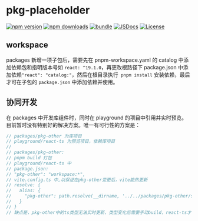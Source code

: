 # pkg-placeholder

[![npm version][npm-version-src]][npm-version-href]
[![npm downloads][npm-downloads-src]][npm-downloads-href]
[![bundle][bundle-src]][bundle-href]
[![JSDocs][jsdocs-src]][jsdocs-href]
[![License][license-src]][license-href]

[npm-version-src]: https://img.shields.io/npm/v/pkg-placeholder?style=flat&colorA=080f12&colorB=1fa669
[npm-version-href]: https://npmjs.com/package/pkg-placeholder
[npm-downloads-src]: https://img.shields.io/npm/dm/pkg-placeholder?style=flat&colorA=080f12&colorB=1fa669
[npm-downloads-href]: https://npmjs.com/package/pkg-placeholder
[bundle-src]: https://img.shields.io/bundlephobia/minzip/pkg-placeholder?style=flat&colorA=080f12&colorB=1fa669&label=minzip
[bundle-href]: https://bundlephobia.com/result?p=pkg-placeholder
[license-src]: https://img.shields.io/github/license/antfu/pkg-placeholder.svg?style=flat&colorA=080f12&colorB=1fa669
[license-href]: https://github.com/antfu/pkg-placeholder/blob/main/LICENSE
[jsdocs-src]: https://img.shields.io/badge/jsdocs-reference-080f12?style=flat&colorA=080f12&colorB=1fa669
[jsdocs-href]: https://www.jsdocs.io/package/pkg-placeholder

## workspace

packages 新增一项子包后，需要先在 pnpm-workspace.yaml 的 catalog 中添加依赖包和指明版本号如 `react: ^19.1.0`，再更改根路径下 package.json 中添加依赖`"react": "catalog:"`，然后在根目录执行` pnpm install` 安装依赖，最后才可在子包的 `package.json` 中添加依赖并使用。

## 协同开发

在 packages 中开发库组件时，同时在 playground 的项目中引用并实时预览。目前暂时没有特别好的解决方案。唯一有可行性的方案是：

```javascript
// packages/pkg-other 为库项目
// playground/react-ts 为预览项目，依赖库项目
//
// packages/pkg-other:
// pnpm build 打包
// playground/react-ts 中
// package.json:
// "pkg-other": "workspace:*",
// vite.config.ts 中,以保证在pkg-other变更后，vite能热更新
// resolve: {
//   alias: {
//     "pkg-other": path.resolve(__dirname, '../../packages/pkg-other/src'),
//   }
// }
// 缺点是，pkg-other中的ts类型无法实时更新，类型变化后需要手动build，react-ts才不会有ts报错
```
